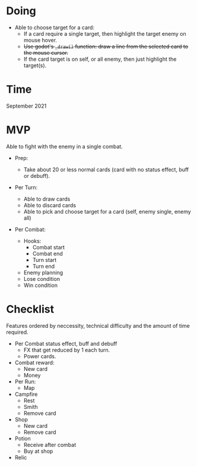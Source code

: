# Doing
* Able to choose target for a card:
    * If a card require a single target, then highlight the target enemy on mouse hover.
    * ~~Use godot's `_draw()` function: draw a line from the selected card to the mouse cursor.~~
    * If the card target is on self, or all enemy, then just highlight the target(s).
# Time
September 2021
# MVP
Able to fight with the enemy in a single combat.

* Prep:
    * Take about 20 or less normal cards (card with no status effect, buff or debuff).

* Per Turn:
    * Able to draw cards
    * Able to discard cards
    * Able to pick and choose target for a card (self, enemy single, enemy all)
* Per Combat:
    * Hooks:
        * Combat start
        * Combat end
        * Turn start
        * Turn end
    * Enemy planning
    * Lose condition
    * Win condition

# Checklist
Features ordered by neccessity, technical difficulty and the amount of time required.

* Per Combat status effect, buff and debuff
    * FX that get reduced by 1 each turn.
    * Power cards.
* Combat reward:
    * New card
    * Money
* Per Run:
    * Map
* Campfire
    * Rest
    * Smith
    * Remove card
* Shop
    * New card
    * Remove card
* Potion
    * Receive after combat
    * Buy at shop
* Relic